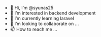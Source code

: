 - 👋 Hi, I’m @syunas25
- 👀 I’m interested in backend development
- 🌱 I’m currently learning laravel
- 💞️ I’m looking to collaborate on ...
- 📫 How to reach me ...

<!---
syunas25/syunas25 is a ✨ special ✨ repository because its `README.md` (this file) appears on your GitHub profile.
You can click the Preview link to take a look at your changes.
--->
